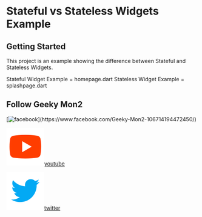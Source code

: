 # Stateful vs Stateless Widgets Example

## Getting Started

This project is an example showing the difference between Stateful and Stateless Widgets.

Stateful Widget Example = homepage.dart
Stateless Widget Example = splashpage.dart

## Follow Geeky Mon2

[![facebook]("https://github.com/geekymon2/social/blob/master/icons8-facebook-100.png")](https://www.facebook.com/Geeky-Mon2-106714194472450/)

<img src="https://github.com/geekymon2/social/blob/master/icons8-play-button-100.png"/>[youtube]

<img src="https://github.com/geekymon2/social/blob/master/icons8-twitter-100.png"/>[twitter]

[youtube]: https://www.youtube.com/channel/UCAkvAE25-NRI1SAhRdRH1kw
[twitter]: https://twitter.com/Mon217595753